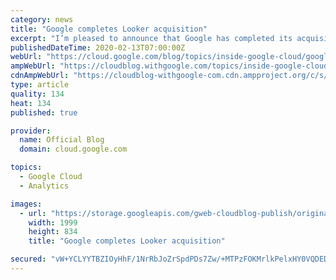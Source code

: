 ```yaml
---
category: news
title: "Google completes Looker acquisition"
excerpt: "I’m pleased to announce that Google has completed its acquisition of Looker. Together, we're excited to offer customers a comprehensive analytics solution that integrates and visualizes insights at every layer of their business.  Today, hundreds of joint customers already rely on Google Cloud and Looker"
publishedDateTime: 2020-02-13T07:00:00Z
webUrl: "https://cloud.google.com/blog/topics/inside-google-cloud/google-completes-looker-acquisition/"
ampWebUrl: "https://cloudblog.withgoogle.com/topics/inside-google-cloud/google-completes-looker-acquisition/amp/"
cdnAmpWebUrl: "https://cloudblog-withgoogle-com.cdn.ampproject.org/c/s/cloudblog.withgoogle.com/topics/inside-google-cloud/google-completes-looker-acquisition/amp/"
type: article
quality: 134
heat: 134
published: true

provider:
  name: Official Blog
  domain: cloud.google.com

topics:
  - Google Cloud
  - Analytics

images:
  - url: "https://storage.googleapis.com/gweb-cloudblog-publish/original_images/GCP_x_Looker.jpg"
    width: 1999
    height: 834
    title: "Google completes Looker acquisition"

secured: "vW+YCLYYTBZIOyHhF/1NrRbJoZrSpdPDs7Zw/+MTPzFOKMrlkPelxHY0VQDED0Za4mpWw5EeyWZu4FjwJtUd1SPGNxLEYS39Qn97PxPzZVvRb5ebPoLXayC5DRKQYTQvsMeatTMS3m/XdyzFLEADNbgfpyJV+/M6JetLSH/leDzsTMyqtwVF0E+JvvN61AWgCwvRRpLsbyQ2SUNiQ5Kq4uHPxPo5TXspYtS1Pg4UAtXkHABfgn/747ZUfbqQShLCBbBwHdSyjAvQe9dp8wtAdj7nXOBkMfZs3rt2M9CHWoVBEtL96dQOMagobx8kAvwdMGveLeEjge80d1+pV7k+yw==;lGDpUstnBB/4zXnTJ02Rlg=="
---
```


